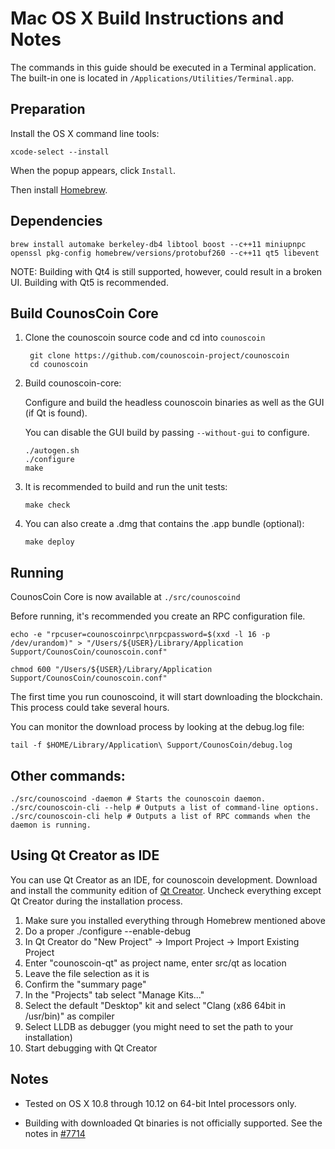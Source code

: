 Mac OS X Build Instructions and Notes
====================================
The commands in this guide should be executed in a Terminal application.
The built-in one is located in `/Applications/Utilities/Terminal.app`.

Preparation
-----------
Install the OS X command line tools:

`xcode-select --install`

When the popup appears, click `Install`.

Then install [Homebrew](http://brew.sh).

Dependencies
----------------------

    brew install automake berkeley-db4 libtool boost --c++11 miniupnpc openssl pkg-config homebrew/versions/protobuf260 --c++11 qt5 libevent

NOTE: Building with Qt4 is still supported, however, could result in a broken UI. Building with Qt5 is recommended.

Build CounosCoin Core
------------------------

1. Clone the counoscoin source code and cd into `counoscoin`

        git clone https://github.com/counoscoin-project/counoscoin
        cd counoscoin

2.  Build counoscoin-core:

    Configure and build the headless counoscoin binaries as well as the GUI (if Qt is found).

    You can disable the GUI build by passing `--without-gui` to configure.

        ./autogen.sh
        ./configure
        make

3.  It is recommended to build and run the unit tests:

        make check

4.  You can also create a .dmg that contains the .app bundle (optional):

        make deploy

Running
-------

CounosCoin Core is now available at `./src/counoscoind`

Before running, it's recommended you create an RPC configuration file.

    echo -e "rpcuser=counoscoinrpc\nrpcpassword=$(xxd -l 16 -p /dev/urandom)" > "/Users/${USER}/Library/Application Support/CounosCoin/counoscoin.conf"

    chmod 600 "/Users/${USER}/Library/Application Support/CounosCoin/counoscoin.conf"

The first time you run counoscoind, it will start downloading the blockchain. This process could take several hours.

You can monitor the download process by looking at the debug.log file:

    tail -f $HOME/Library/Application\ Support/CounosCoin/debug.log

Other commands:
-------

    ./src/counoscoind -daemon # Starts the counoscoin daemon.
    ./src/counoscoin-cli --help # Outputs a list of command-line options.
    ./src/counoscoin-cli help # Outputs a list of RPC commands when the daemon is running.

Using Qt Creator as IDE
------------------------
You can use Qt Creator as an IDE, for counoscoin development.
Download and install the community edition of [Qt Creator](https://www.qt.io/download/).
Uncheck everything except Qt Creator during the installation process.

1. Make sure you installed everything through Homebrew mentioned above
2. Do a proper ./configure --enable-debug
3. In Qt Creator do "New Project" -> Import Project -> Import Existing Project
4. Enter "counoscoin-qt" as project name, enter src/qt as location
5. Leave the file selection as it is
6. Confirm the "summary page"
7. In the "Projects" tab select "Manage Kits..."
8. Select the default "Desktop" kit and select "Clang (x86 64bit in /usr/bin)" as compiler
9. Select LLDB as debugger (you might need to set the path to your installation)
10. Start debugging with Qt Creator

Notes
-----

* Tested on OS X 10.8 through 10.12 on 64-bit Intel processors only.

* Building with downloaded Qt binaries is not officially supported. See the notes in [#7714](https://github.com/bitcoin/bitcoin/issues/7714)
